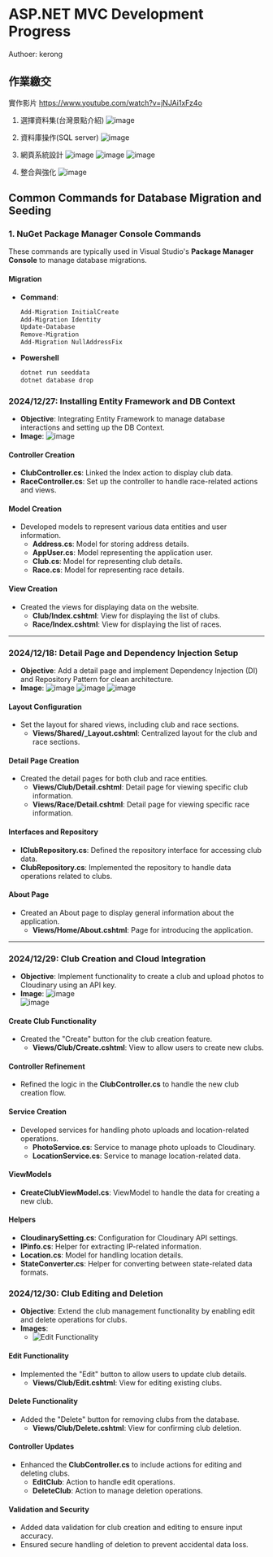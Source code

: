 # **ASP.NET MVC Development Progress**
Authoer: kerong

## 作業繳交

實作影片
https://www.youtube.com/watch?v=jNJAi1xFz4o

<!--
<div style="text-align: center;">
    <iframe width="800" height="450" src="https://www.youtube.com/embed/jNJAi1xFz4o" frameborder="0" allow="accelerometer; autoplay; clipboard-write; encrypted-media; gyroscope; picture-in-picture" allowfullscreen></iframe>
</div>
-->


1. 選擇資料集(台灣景點介紹)
![image](https://hackmd.io/_uploads/HkALKwBIkg.png)

2. 資料庫操作(SQL server)
![image](https://hackmd.io/_uploads/SyZnKvSIJg.png)

3. 網頁系統設計
![image](https://hackmd.io/_uploads/r1Sw5wSUJl.png)
![image](https://hackmd.io/_uploads/HJlcucDr8Je.png)
![image](https://hackmd.io/_uploads/rJT5qvBUkl.png)


4. 整合與強化
![image](https://hackmd.io/_uploads/HJ0HqvHIyg.png)


## Common Commands for Database Migration and Seeding

### 1. NuGet Package Manager Console Commands

These commands are typically used in Visual Studio's **Package Manager Console** to manage database migrations.


#### Migration
- **Command**: 
  ```bash
  Add-Migration InitialCreate
  Add-Migration Identity
  Update-Database
  Remove-Migration
  Add-Migration NullAddressFix
  ```
- **Powershell**
    ```bash
    dotnet run seeddata
    dotnet database drop
    ```
### **2024/12/27: Installing Entity Framework and DB Context**
- **Objective**: Integrating Entity Framework to manage database interactions and setting up the DB Context.
- **Image**: ![image](https://hackmd.io/_uploads/SJrRpNTBJg.png)

#### **Controller Creation**
- **ClubController.cs**: Linked the Index action to display club data.
- **RaceController.cs**: Set up the controller to handle race-related actions and views.

#### **Model Creation**
- Developed models to represent various data entities and user information.
    - **Address.cs**: Model for storing address details.
    - **AppUser.cs**: Model representing the application user.
    - **Club.cs**: Model for representing club details.
    - **Race.cs**: Model for representing race details.

#### **View Creation**
- Created the views for displaying data on the website.
    - **Club/Index.cshtml**: View for displaying the list of clubs.
    - **Race/Index.cshtml**: View for displaying the list of races.

---

### **2024/12/18: Detail Page and Dependency Injection Setup**
- **Objective**: Add a detail page and implement Dependency Injection (DI) and Repository Pattern for clean architecture.
- **Image**: ![image](https://hackmd.io/_uploads/BkQg04TByg.png)
  ![image](https://hackmd.io/_uploads/S1OYGLTH1l.png)
  ![image](https://hackmd.io/_uploads/rJO_Yv6Skl.png)

#### **Layout Configuration**
- Set the layout for shared views, including club and race sections.
    - **Views/Shared/_Layout.cshtml**: Centralized layout for the club and race sections.

#### **Detail Page Creation**
- Created the detail pages for both club and race entities.
    - **Views/Club/Detail.cshtml**: Detail page for viewing specific club information.
    - **Views/Race/Detail.cshtml**: Detail page for viewing specific race information.

#### **Interfaces and Repository**
- **IClubRepository.cs**: Defined the repository interface for accessing club data.
- **ClubRepository.cs**: Implemented the repository to handle data operations related to clubs.

#### **About Page**
- Created an About page to display general information about the application.
    - **Views/Home/About.cshtml**: Page for introducing the application.

---

### **2024/12/29: Club Creation and Cloud Integration**
- **Objective**: Implement functionality to create a club and upload photos to Cloudinary using an API key.
- **Image**: ![image](https://hackmd.io/_uploads/SJu851y8yx.png)  
  ![image](https://hackmd.io/_uploads/HJireKRSyg.png)

#### **Create Club Functionality**
- Created the "Create" button for the club creation feature.
    - **Views/Club/Create.cshtml**: View to allow users to create new clubs.

#### **Controller Refinement**
- Refined the logic in the **ClubController.cs** to handle the new club creation flow.

#### **Service Creation**
- Developed services for handling photo uploads and location-related operations.
    - **PhotoService.cs**: Service to manage photo uploads to Cloudinary.
    - **LocationService.cs**: Service to manage location-related data.

#### **ViewModels**
- **CreateClubViewModel.cs**: ViewModel to handle the data for creating a new club.

#### **Helpers**
- **CloudinarySetting.cs**: Configuration for Cloudinary API settings.
- **IPinfo.cs**: Helper for extracting IP-related information.
- **Location.cs**: Model for handling location details.
- **StateConverter.cs**: Helper for converting between state-related data formats.

### **2024/12/30: Club Editing and Deletion**
- **Objective**: Extend the club management functionality by enabling edit and delete operations for clubs.
- **Images**: 
    - ![Edit Functionality](https://hackmd.io/_uploads/SysgyTkLJl.png)

#### **Edit Functionality**
- Implemented the "Edit" button to allow users to update club details.
    - **Views/Club/Edit.cshtml**: View for editing existing clubs.

#### **Delete Functionality**
- Added the "Delete" button for removing clubs from the database.
    - **Views/Club/Delete.cshtml**: View for confirming club deletion.
  
#### **Controller Updates**
- Enhanced the **ClubController.cs** to include actions for editing and deleting clubs.
    - **EditClub**: Action to handle edit operations.
    - **DeleteClub**: Action to manage deletion operations.

#### **Validation and Security**
- Added data validation for club creation and editing to ensure input accuracy.
- Ensured secure handling of deletion to prevent accidental data loss.
